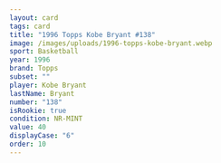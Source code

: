 ```yaml
---
layout: card
tags: card
title: "1996 Topps Kobe Bryant #138"
image: /images/uploads/1996-topps-kobe-bryant.webp
sport: Basketball
year: 1996
brand: Topps
subset: ""
player: Kobe Bryant
lastName: Bryant
number: "138"
isRookie: true
condition: NR-MINT
value: 40
displayCase: "6"
order: 10
---
```

